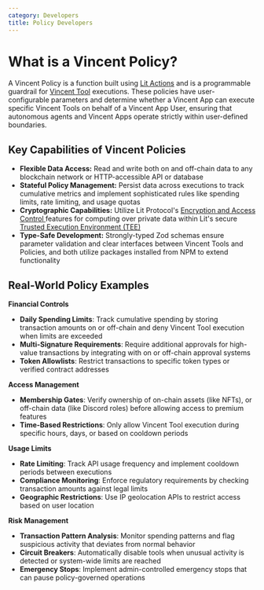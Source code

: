 ```yaml
---
category: Developers
title: Policy Developers
---
```


# What is a Vincent Policy?

A Vincent Policy is a function built using [Lit Actions](https://developer.litprotocol.com/sdk/serverless-signing/overview) and is a programmable guardrail for [Vincent Tool](../Tool-Developers/Getting-Started.md) executions. These policies have user-configurable parameters and determine whether a Vincent App can execute specific Vincent Tools on behalf of a Vincent App User, ensuring that autonomous agents and Vincent Apps operate strictly within user-defined boundaries.

## Key Capabilities of Vincent Policies

- **Flexible Data Access:** Read and write both on and off-chain data to any blockchain network or HTTP-accessible API or database
- **Stateful Policy Management:** Persist data across executions to track cumulative metrics and implement sophisticated rules like spending limits, rate limiting, and usage quotas
- **Cryptographic Capabilities:** Utilize Lit Protocol's [Encryption and Access Control ](https://developer.litprotocol.com/sdk/access-control/intro) features for computing over private data within Lit's secure [Trusted Execution Environment (TEE)](https://en.wikipedia.org/wiki/Trusted_execution_environment)
- **Type-Safe Development:** Strongly-typed Zod schemas ensure parameter validation and clear interfaces between Vincent Tools and Policies, and both utilize packages installed from NPM to extend functionality

## Real-World Policy Examples

**Financial Controls**

- **Daily Spending Limits**: Track cumulative spending by storing transaction amounts on or off-chain and deny Vincent Tool execution when limits are exceeded
- **Multi-Signature Requirements**: Require additional approvals for high-value transactions by integrating with on or off-chain approval systems
- **Token Allowlists**: Restrict transactions to specific token types or verified contract addresses

**Access Management**

- **Membership Gates**: Verify ownership of on-chain assets (like NFTs), or off-chain data (like Discord roles) before allowing access to premium features
- **Time-Based Restrictions**: Only allow Vincent Tool execution during specific hours, days, or based on cooldown periods

**Usage Limits**

- **Rate Limiting**: Track API usage frequency and implement cooldown periods between executions
- **Compliance Monitoring**: Enforce regulatory requirements by checking transaction amounts against legal limits
- **Geographic Restrictions**: Use IP geolocation APIs to restrict access based on user location

**Risk Management**

- **Transaction Pattern Analysis**: Monitor spending patterns and flag suspicious activity that deviates from normal behavior
- **Circuit Breakers**: Automatically disable tools when unusual activity is detected or system-wide limits are reached
- **Emergency Stops**: Implement admin-controlled emergency stops that can pause policy-governed operations
